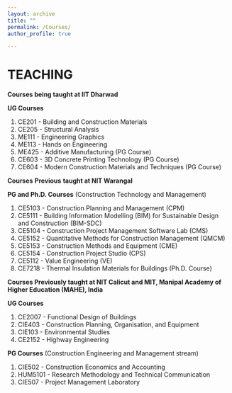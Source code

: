 ```yaml
---
layout: archive
title: ""
permalink: /Courses/
author_profile: true

---
```


# TEACHING

**Courses being taught at IIT Dharwad**

**UG Courses**

1. CE201 - Building and Construction Materials
2. CE205 - Structural Analysis
3. ME111 - Engineering Graphics 
4. ME113 - Hands on Engineering 
5. ME425 - Additive Manufacturing (PG Course)
6. CE603 - 3D Concrete Printing Technology (PG Course)
7. CE604 - Modern Construction Materials and Techniques (PG Course)


**Courses** **Previous** **taught at NIT Warangal**

**PG and Ph.D. Courses** (Construction Technology and Management) 

1. CE5103 - Construction Planning and Management (CPM)
2. CE5111 - Building Information Modelling (BIM) for Sustainable Design and Construction (BIM-SDC)
3. CE5104 - Construction Project Management Software Lab (CMS)
4. CE5152 - Quantitative Methods for Construction Management (QMCM)
5. CE5153 - Construction Methods and Equipment (CME)
6. CE5154 - Construction Project Studio (CPS)
7. CE5112 - Value Engineering (VE)
8. CE7218 - Thermal Insulation Materials for Buildings (Ph.D. Course)

**Courses Previously taught at NIT Calicut and MIT, Manipal Academy of Higher Education (MAHE), India**

**UG Courses**

1. CE2007 - Functional Design of Buildings
2. CIE403 - Construction Planning, Organisation, and Equipment
3. CIE103 - Environmental Studies
4. CE2152 - Highway Engineering

**PG Courses** (Construction Engineering and Management stream)

1. CIE502 - Construction Economics and Accounting
2. HUM5101 - Research Methodology and Technical Communication
3. CIE507 - Project Management Laboratory 
